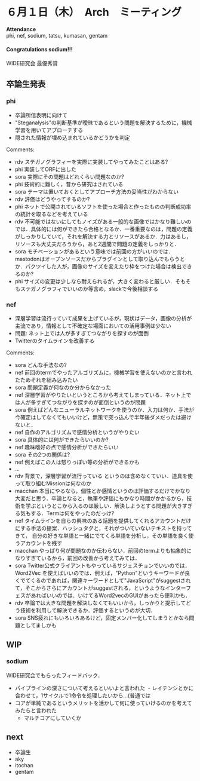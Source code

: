 # ６月１日（木）　Arch　ミーティング

**Attendance**  
phi, nef, sodium, tatsu, kumasan, gentam

#### Congratulations sodium!!!

WIDE研究会 最優秀賞

## 卒論生発表

### phi

* 卒論所信表明に向けて
* "Steganalysis"の判断基準が曖昧であるという問題を解決するために，機械学習を用いてアプローチする
* 隠された情報が埋め込まれているかどうかを判定

Comments:  

- rdv ステガノグラフィーを実際に実装してやってみたことはある?  
- phi 実装してORFに出した  
- sora 実際にその問題はどれくらい問題なのか?  
- phi 技術的に難しく，昔から研究はされている  
- sora テーマは置いておくとしてアプローチ方法の妥当性がわからない  
- rdv 評価はどうやってするのか?  
- phi ネットで公開されているソフトを使った場合と作ったものの判断成功率の統計を取るなどを考えている  
- rdv 不可能ではないにしてもノイズがある一般的な画像ではかなり難しいのでは．具体的には何ができたら合格となるか．一番重要なのは，問題の定義がしっかりしていて，それを解決する力とリソースがあるか．力はあるし，リソースも大丈夫だろうから，あと2週間で問題の定義をしっかりと．  
- sora モチベーションがあるという意味では前回の方がいいのでは．mastodonはオープンソースだからプラグインとして取り込んでもらうとか．パクツイした人が，画像のサイズを変えたり枠をつけた場合は検出できるのか?  
- phi サイズの変更は少しなら耐えられるが，大きく変わると厳しい．そもそもステガノグラフィでいいのか等含め，slackで今後相談する


### nef

* 深層学習は流行っていて成果を上げているが，現状はデータ，画像の分析が主流であり，情報として不確定な場面においての活用事例は少ない
* 問題: ネット上では人が多すぎてつながりを探すのが面倒
* Twitterのタイムラインを改善する

Comments:  

- sora どんな手法なの?
- nef 前回のtermでやったアルゴリズムに，機械学習を使えないのかと言われたためそれを組み込みたい
- sora 問題定義が何なのか分からなかった
- nef 深層学習がやりたいというところから考えてしまっている．ネット上では人が多すぎてつながりを探すのが面倒というのが問題
- sora 例えばどんなニューラルネットワークを使うのか．入力は何か．手法が今確定はしてなくてもいいけど，無策で突っ込んで半年後ダメだったは避けないと． 
- nef 自作のアルゴリズムで感情分析というがやりたい
- sora 具体的には何ができたらいいのか?
- nef 趣味嗜好の点で感情分析ができたらいい
- sora その2つの関係は?
- nef 例えばこの人は怒りっぽい等の分析ができるかも
- ...
- rdv 背景で，深層学習が流行っている というのは含めなくていい．道具を使って取り組むMissionは何なのか
- macchan 本当にやるなら，個性とか感情というのは評価するだけでかなり大変だと思う．卒論となると，執筆や評価にもかなり時間がかかるから，技術を学ぶというとこから入るのは厳しい．解決しようとする問題が大きすぎる気もする．Termは何をやったのだっけ?
- nef タイムラインを自らの興味のある話題を提供してくれるアカウントだけにする手法の提案．ハッシュタグと，それがついていないテキストを持ってきて， 自分の好きな単語と一緒にでてくる単語を分析し，その単語を良く使うアカウントを残す
- macchan やっぱり何が問題なのか伝わらない．前回のtermよりも抽象的になりすぎているから，前回の改善から考えてみては．
- sora Twitter公式クライアントもやっているサジェスチョンでいいのでは．Word2Vec を使えばいいのでは．例えば，"Python"というキーワードが良くでてくるのであれば，関連キーワードとして"JavaScript"がsuggestされて，そこからさらにアカウントがsuggestされる，というようなインターフェスがあればいいのでは．いけてるWord2vecのGUIがあったら便利かも．
- rdv 卒論では大きな問題を解決しなくてもいいから，しっかりと提示してどう技術を利用して解決できるか．評価するというのが大切．
- sora SNS疲れにもいろいろあるけど，固定メンバー化してしまうとかなら問題としてましかも

## WIP

### sodium

WIDE研究会でもらったフィードバック．

- パイプラインの深さについて考えるといいよと言われた
  - レイテンシとかに合わせて，1サイクルで1命令を処理したいから...(普通では
- コアが単純であるというメリットを活かして何に使っていけるのかを考えてみたらと言われた
	- マルチコアにしていくか

## next

* 卒論生
* aky
* itochan
* gentam
